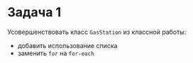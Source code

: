 # Задача 1

Усовершенствовать класс `GasStation` из классной работы:
- добавить использование списка
- заменить `for` на `for-each`
